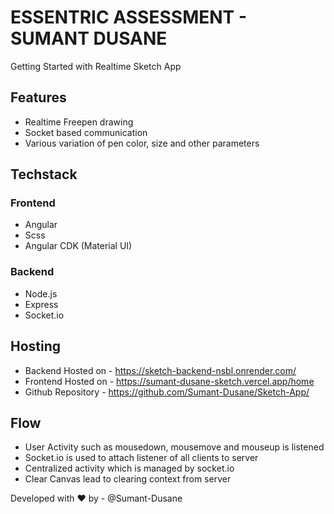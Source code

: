 # ESSENTRIC ASSESSMENT - SUMANT DUSANE

Getting Started with Realtime Sketch App

## Features
- Realtime Freepen drawing
- Socket based communication
- Various variation of pen color, size and other parameters

## Techstack
### Frontend
* Angular 
* Scss
* Angular CDK (Material UI)
### Backend
* Node.js
* Express
* Socket.io

## Hosting
* Backend Hosted on - https://sketch-backend-nsbl.onrender.com/
* Frontend Hosted on -  https://sumant-dusane-sketch.vercel.app/home
* Github Repository - https://github.com/Sumant-Dusane/Sketch-App/

## Flow 
* User Activity such as mousedown, mousemove and mouseup is listened
* Socket.io is used to attach listener of all clients to server 
* Centralized activity which is managed by socket.io
* Clear Canvas lead to clearing context from server

Developed with ❤️ by - @Sumant-Dusane
